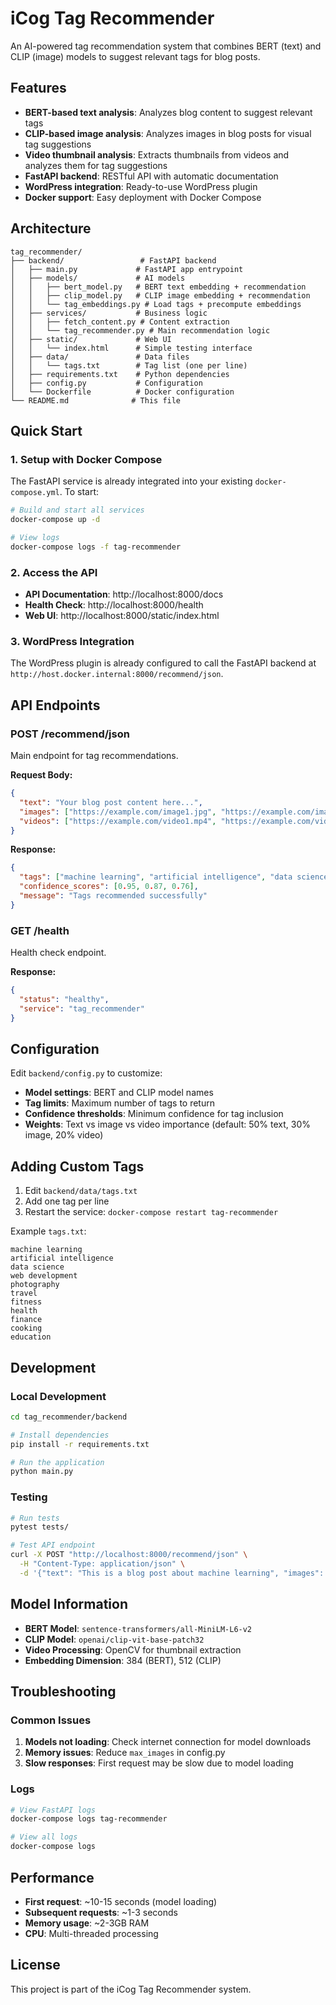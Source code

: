# iCog Tag Recommender

An AI-powered tag recommendation system that combines BERT (text) and CLIP (image) models to suggest relevant tags for blog posts.

## Features

- **BERT-based text analysis**: Analyzes blog content to suggest relevant tags
- **CLIP-based image analysis**: Analyzes images in blog posts for visual tag suggestions
- **Video thumbnail analysis**: Extracts thumbnails from videos and analyzes them for tag suggestions
- **FastAPI backend**: RESTful API with automatic documentation
- **WordPress integration**: Ready-to-use WordPress plugin
- **Docker support**: Easy deployment with Docker Compose

## Architecture

```
tag_recommender/
├── backend/                 # FastAPI backend
│   ├── main.py             # FastAPI app entrypoint
│   ├── models/             # AI models
│   │   ├── bert_model.py   # BERT text embedding + recommendation
│   │   ├── clip_model.py   # CLIP image embedding + recommendation
│   │   └── tag_embeddings.py # Load tags + precompute embeddings
│   ├── services/           # Business logic
│   │   ├── fetch_content.py # Content extraction
│   │   └── tag_recommender.py # Main recommendation logic
│   ├── static/             # Web UI
│   │   └── index.html      # Simple testing interface
│   ├── data/               # Data files
│   │   └── tags.txt        # Tag list (one per line)
│   ├── requirements.txt    # Python dependencies
│   ├── config.py           # Configuration
│   └── Dockerfile          # Docker configuration
└── README.md              # This file
```

## Quick Start

### 1. Setup with Docker Compose

The FastAPI service is already integrated into your existing `docker-compose.yml`. To start:

```bash
# Build and start all services
docker-compose up -d

# View logs
docker-compose logs -f tag-recommender
```

### 2. Access the API

- **API Documentation**: http://localhost:8000/docs
- **Health Check**: http://localhost:8000/health
- **Web UI**: http://localhost:8000/static/index.html

### 3. WordPress Integration

The WordPress plugin is already configured to call the FastAPI backend at `http://host.docker.internal:8000/recommend/json`.

## API Endpoints

### POST /recommend/json

Main endpoint for tag recommendations.

**Request Body:**
```json
{
  "text": "Your blog post content here...",
  "images": ["https://example.com/image1.jpg", "https://example.com/image2.jpg"],
  "videos": ["https://example.com/video1.mp4", "https://example.com/video2.mp4"]
}
```

**Response:**
```json
{
  "tags": ["machine learning", "artificial intelligence", "data science"],
  "confidence_scores": [0.95, 0.87, 0.76],
  "message": "Tags recommended successfully"
}
```

### GET /health

Health check endpoint.

**Response:**
```json
{
  "status": "healthy",
  "service": "tag_recommender"
}
```

## Configuration

Edit `backend/config.py` to customize:

- **Model settings**: BERT and CLIP model names
- **Tag limits**: Maximum number of tags to return
- **Confidence thresholds**: Minimum confidence for tag inclusion
- **Weights**: Text vs image vs video importance (default: 50% text, 30% image, 20% video)

## Adding Custom Tags

1. Edit `backend/data/tags.txt`
2. Add one tag per line
3. Restart the service: `docker-compose restart tag-recommender`

Example `tags.txt`:
```
machine learning
artificial intelligence
data science
web development
photography
travel
fitness
health
finance
cooking
education
```

## Development

### Local Development

```bash
cd tag_recommender/backend

# Install dependencies
pip install -r requirements.txt

# Run the application
python main.py
```

### Testing

```bash
# Run tests
pytest tests/

# Test API endpoint
curl -X POST "http://localhost:8000/recommend/json" \
  -H "Content-Type: application/json" \
  -d '{"text": "This is a blog post about machine learning", "images": []}'
```

## Model Information

- **BERT Model**: `sentence-transformers/all-MiniLM-L6-v2`
- **CLIP Model**: `openai/clip-vit-base-patch32`
- **Video Processing**: OpenCV for thumbnail extraction
- **Embedding Dimension**: 384 (BERT), 512 (CLIP)

## Troubleshooting

### Common Issues

1. **Models not loading**: Check internet connection for model downloads
2. **Memory issues**: Reduce `max_images` in config.py
3. **Slow responses**: First request may be slow due to model loading

### Logs

```bash
# View FastAPI logs
docker-compose logs tag-recommender

# View all logs
docker-compose logs
```

## Performance

- **First request**: ~10-15 seconds (model loading)
- **Subsequent requests**: ~1-3 seconds
- **Memory usage**: ~2-3GB RAM
- **CPU**: Multi-threaded processing

## License

This project is part of the iCog Tag Recommender system.
